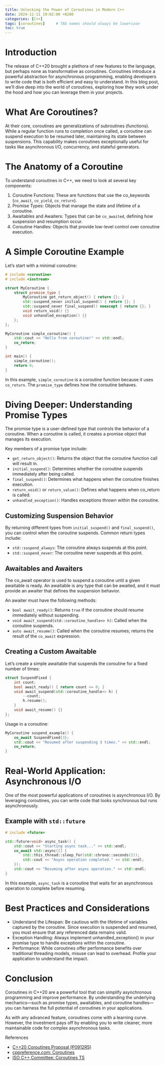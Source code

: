 ```yaml
---
title: Unlocking the Power of Coroutines in Modern C++
date: 2024-11-11 19:02:00 +0200
categories: [C++]
tags: [coroutines]     # TAG names should always be lowercase
toc: true
---
```


# Introduction

The release of C++20 brought a plethora of new features to the language, but perhaps none as transformative as coroutines. Coroutines introduce a powerful abstraction for asynchronous programming, enabling developers to write code that is both efficient and easy to understand. In this blog post, we’ll dive deep into the world of coroutines, exploring how they work under the hood and how you can leverage them in your projects.

# What Are Coroutines?

At their core, coroutines are generalizations of subroutines (functions). While a regular function runs to completion once called, a coroutine can suspend execution to be resumed later, maintaining its state between suspensions. This capability makes coroutines exceptionally useful for tasks like asynchronous I/O, concurrency, and stateful generators.

# The Anatomy of a Coroutine

To understand coroutines in C++, we need to look at several key components:
 1. Coroutine Functions: These are functions that use the co_keywords (`co_await`, `co_yield`, `co_return`).
 2. Promise Types: Objects that manage the state and lifetime of a coroutine.
 3. Awaitables and Awaiters: Types that can be `co_awaited`, defining how suspension and resumption occur.
 4. Coroutine Handles: Objects that provide low-level control over coroutine execution.

# A Simple Coroutine Example

Let’s start with a minimal coroutine:

```C++
# include <coroutine>
# include <iostream>

struct MyCoroutine {
    struct promise_type {
        MyCoroutine get_return_object() { return {}; }
        std::suspend_never initial_suspend() { return {}; }
        std::suspend_never final_suspend() noexcept { return {}; }
        void return_void() {}
        void unhandled_exception() {}
    };
};

MyCoroutine simple_coroutine() {
    std::cout << "Hello from coroutine!" << std::endl;
    co_return;
}

int main() {
    simple_coroutine();
    return 0;
}
```

In this example, `simple_coroutine` is a coroutine function because it uses `co_return`. The `promise_type` defines how the coroutine behaves.

# Diving Deeper: Understanding Promise Types

The promise type is a user-defined type that controls the behavior of a coroutine. When a coroutine is called, it creates a promise object that manages its execution.

Key members of a promise type include:

* `get_return_object()`: Returns the object that the coroutine function call will result in.
* `initial_suspend()`: Determines whether the coroutine suspends immediately after being called.
* `final_suspend()`: Determines what happens when the coroutine finishes execution.
* `return_void()` or `return_value()`: Defines what happens when co_return is called.
* `unhandled_exception()`: Handles exceptions thrown within the coroutine.

## Customizing Suspension Behavior

By returning different types from `initial_suspend()` and `final_suspend()`, you can control when the coroutine suspends. Common return types include:

* `std::suspend_always`: The coroutine always suspends at this point.
* `std::suspend_never`: The coroutine never suspends at this point.

## Awaitables and Awaiters

The co_await operator is used to suspend a coroutine until a given awaitable is ready. An awaitable is any type that can be awaited, and it must provide an awaiter that defines the suspension behavior.

An awaiter must have the following methods:

* `bool await_ready()`: Returns `true` if the coroutine should resume immediately without suspending.
* `void await_suspend(std::coroutine_handle<> h)`: Called when the coroutine suspends.
* `auto await_resume()`: Called when the coroutine resumes; returns the result of the `co_await` expression.

## Creating a Custom Awaitable

Let’s create a simple awaitable that suspends the coroutine for a fixed number of times:

```C++
struct SuspendFixed {
    int count;
    bool await_ready() { return count <= 0; }
    void await_suspend(std::coroutine_handle<> h) {
        --count;
        h.resume();
    }
    void await_resume() {}
};
```

Usage in a coroutine:

```C++
MyCoroutine suspend_example() {
    co_await SuspendFixed{3};
    std::cout << "Resumed after suspending 3 times." << std::endl;
    co_return;
}
```

# Real-World Application: Asynchronous I/O

One of the most powerful applications of coroutines is asynchronous I/O. By leveraging coroutines, you can write code that looks synchronous but runs asynchronously.

## Example with `std::future`

```C++
# include <future>

std::future<void> async_task() {
    std::cout << "Starting async task..." << std::endl;
    co_await std::async([] {
        std::this_thread::sleep_for(std::chrono::seconds(2));
        std::cout << "Async operation completed." << std::endl;
    });
    std::cout << "Resuming after async operation." << std::endl;
}
```

In this example, `async_task` is a coroutine that waits for an asynchronous operation to complete before resuming.

# Best Practices and Considerations

* Understand the Lifespan: Be cautious with the lifetime of variables captured by the coroutine. Since execution is suspended and resumed, you must ensure that any referenced data remains valid.
* Exception Handling: Always implement unhandled_exception() in your promise type to handle exceptions within the coroutine.
* Performance: While coroutines offer performance benefits over traditional threading models, misuse can lead to overhead. Profile your application to understand the impact.

# Conclusion

Coroutines in C++20 are a powerful tool that can simplify asynchronous programming and improve performance. By understanding the underlying mechanics—such as promise types, awaitables, and coroutine handles—you can harness the full potential of coroutines in your applications.

As with any advanced feature, coroutines come with a learning curve. However, the investment pays off by enabling you to write cleaner, more maintainable code for complex asynchronous tasks.

References

* [C++20 Coroutines Proposal (P0912R5)](http://www.open-std.org/jtc1/sc22/wg21/docs/papers/2018/p0912r5.pdf)
* [cppreference.com: Coroutines](https://en.cppreference.com/w/cpp/language/coroutines)
* [ISO C++ Committee: Coroutines TS](https://isocpp.org/files/papers/N4680.pdf)
